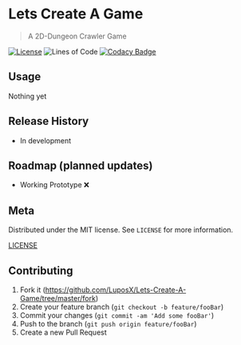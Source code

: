 # Lets Create A Game
> A 2D-Dungeon Crawler Game

[![License][license-badge]][license-url]
![Lines of Code][lines-codes-badge]
[![Codacy Badge][codacy-badge]][codacy-url]

## Usage
Nothing yet

## Release History
* In development

## Roadmap (planned updates)

*   Working Prototype :x:

## Meta

<!--Your Name – [@YourTwitter](https://twitter.com/dbader_org) – YourEmail@example.com-->

Distributed under the MIT license. See ``LICENSE`` for more information.

[LICENSE](https://github.com/LuposX/LetsCreateGame/blob/master/LICENSE)

## Contributing

1.  Fork it (<https://github.com/LuposX/Lets-Create-A-Game/tree/master/fork>)
2.  Create your feature branch (`git checkout -b feature/fooBar`)
3.  Commit your changes (`git commit -am 'Add some fooBar'`)
4.  Push to the branch (`git push origin feature/fooBar`)
5.  Create a new Pull Request

[license-badge]: https://img.shields.io/github/license/LuposX/sentdex_fixed_market_stock
[license-url]: https://github.com/LuposX/LetsCreateGame/blob/master/LICENSE
[lines-codes-badge]: https://tokei.rs/b1/github/LuposX/LetsCreateGame?category=code
[codacy-badge]: https://api.codacy.com/project/badge/Grade/1dfe88d4d9b742f09ead43a252c12194
[codacy-url]: https://app.codacy.com/manual/LuposX/LetsCreateGame/dashboard
